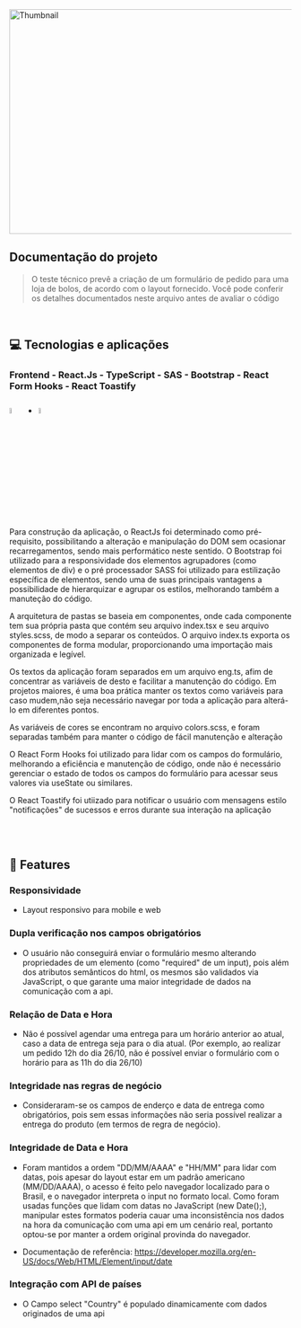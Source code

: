 

<img src="https://4maos.com.br/wp-content/uploads/2022/06/dplnews_claro_mc100222.jpeg" width="400%" height="400" alt="Thumbnail">

## Documentação do projeto

> O teste técnico prevê a criação de um formulário de pedido para uma loja de bolos, de acordo com o layout fornecido. Você pode conferir os detalhes documentados neste arquivo antes de avaliar o código

<br>

## 💻 Tecnologias e aplicações
<h3>Frontend - React.Js - TypeScript - SAS - Bootstrap - React Form Hooks - React Toastify</h3>
<h3><img src="https://cdn.jsdelivr.net/gh/devicons/devicon/icons/react/react-original.svg"
width="5%" height="auto">&nbsp;&nbsp;•&nbsp;&nbsp;&nbsp;<img src="https://cdn.jsdelivr.net/gh/devicons/devicon/icons/typescript/typescript-original.svg"
width="5%" height="auto"></h3>

Para construção da aplicação, o ReactJs foi determinado como pré-requisito, possibilitando a alteração e manipulação do DOM sem ocasionar recarregamentos, sendo mais performático neste sentido. O Bootstrap foi utilizado para a responsividade dos elementos agrupadores (como elementos de div) e o pré processador SASS foi utilizado para estilização específica de elementos, sendo uma de suas principais vantagens a possibilidade de hierarquizar e agrupar os estilos, melhorando também a manuteção do código.

A arquitetura de pastas se baseia em componentes, onde cada componente tem sua própria pasta que contém seu arquivo index.tsx e seu arquivo styles.scss, de modo
a separar os conteúdos. O arquivo index.ts exporta os componentes de forma modular, proporcionando uma importação mais organizada e legível.

Os textos da aplicação foram separados em um arquivo eng.ts, afim de concentrar as variáveis de desto e facilitar a manutenção do código. Em projetos maiores,
é uma boa prática manter os textos como variáveis para caso mudem,não seja necessário navegar por toda a aplicação para alterá-lo em diferentes pontos.


As variáveis de cores se encontram no arquivo colors.scss, e foram separadas também para manter o código de fácil manutenção e alteração

O React Form Hooks foi utilizado para lidar com os campos do formulário, melhorando a eficiência e manutenção de código, onde não é necessário gerenciar o estado
de todos os campos do formulário para acessar seus valores via useState ou similares.

O React Toastify foi utiizado para notificar o usuário com mensagens estilo "notificações" de sucessos e erros durante sua interação na aplicação

<br>



<br>

## 🚀 Features

### Responsividade
* Layout responsivo para mobile e web

### Dupla verificação nos campos obrigatórios
* O usuário não conseguirá enviar o formulário mesmo alterando propriedades de um elemento (como "required" de um input), pois além dos atributos semânticos do html, os mesmos são validados via
JavaScript, o que garante uma maior integridade de dados na comunicação com a api.

### Relação de Data e Hora 
* Não é possível agendar uma entrega para um horário anterior ao atual, caso a data de entrega seja para o dia atual.
(Por exemplo, ao realizar um pedido 12h do dia 26/10, não é possível enviar o formulário com o horário para as 11h do dia 26/10)

###  Integridade nas regras de negócio
* Consideraram-se os campos de enderço e data de entrega como obrigatórios, pois sem essas informações não seria possível realizar a entrega do produto (em termos de regra de negócio).

### Integridade de Data e Hora
* Foram mantidos a ordem "DD/MM/AAAA" e "HH/MM" para lidar com datas, pois apesar do layout estar em um padrão americano (MM/DD/AAAA), o acesso é feito pelo navegador localizado para o Brasil,
e o navegador interpreta o input no formato local. Como foram usadas funções que lidam com datas no JavaScript (new Date();), manipular estes formatos poderia cauar uma inconsistência
nos dados na hora da comunicação com uma api em um cenário real, portanto optou-se por manter a ordem original provinda do navegador.

* Documentação de referência: https://developer.mozilla.org/en-US/docs/Web/HTML/Element/input/date


### Integração com API de países
* O Campo select "Country" é populado dinamicamente com dados originados de uma api



<br>
